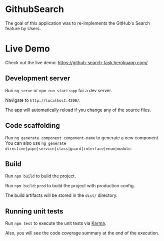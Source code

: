 # GithubSearch

The goal of this application was to re-implements the GitHub's Search feature by Users.

# Live Demo

Check out the live demo: https://github-search-task.herokuapp.com/

## Development server

Run `ng serve` or `npm run start:app` for a dev server.

Navigate to `http://localhost:4200/`.

The app will automatically reload if you change any of the source files.

## Code scaffolding

Run `ng generate component component-name` to generate a new component. You can also use `ng generate directive|pipe|service|class|guard|interface|enum|module`.

## Build

Run `npm build` to build the project.

Run `npm build:prod` to build the project with production config.

The build artifacts will be stored in the `dist/` directory.

## Running unit tests

Run `npm test` to execute the unit tests via [Karma](https://karma-runner.github.io).

Also, you will see the code coverage summary at the end of the execution.

